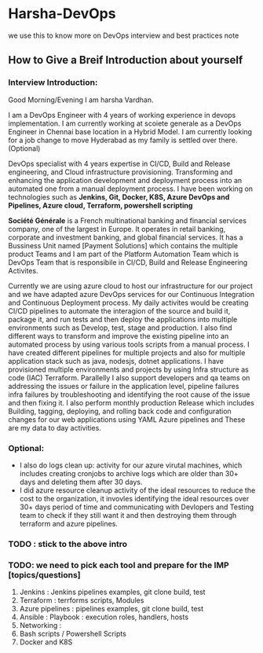 # Harsha-DevOps
we use this to know more on DevOps interview and best practices note 
## How to Give a Breif Introduction about yourself 
### Interview Introduction:

Good Morning/Evening I am harsha Vardhan. 

I am a DevOps Engineer with 4 years of working experience in devops implementation. I am currently working at scoiete generale as a DevOps Engineer in Chennai base location in a Hybrid Model. 
I am currently looking for a job change to move Hyderabad as my family is settled over there. (Optional)

DevOps specialist with 4 years expertise in CI/CD, Build and Release engineering, and Cloud infrastructure provisioning. Transforming and enhancing the application development and deployment process into an automated one from a manual deployment process. I have been working on technologies such as **Jenkins, Git, Docker, K8S, Azure DevOps and Pipelines, Azure cloud, Terraform, powershell scripting**

**Société Générale** is a French multinational banking and financial services company, one of the largest in Europe. It operates in retail banking, corporate and investment banking, and global financial services.
It has a Bussiness Unit named [Payment Solutions] which contains the multiple product Teams and I am part of the Platform Automation Team which is DevOps Team that is responsibile in CI/CD, Build and Release Engineering Activites.

Currently we are using azure cloud to host our infrastructure for our project and we have adapted azure DevOps services for our Continuous Integration and Continuous Deployment process. My daily activites would be creating CI/CD pipelines to automate the interagion of the source and build it, package it, and run tests and then deploy the applications into multiple environments such as Develop, test, stage and production. I also find different ways to transform and improve the existing pipeline into an automated process by using various tools scripts from a manual process. I have created different pipelines for multiple projects and also for multiple application stack such as java, nodesjs, dotnet applications. I have provisioned multiple environments and projects by using Infra structure as code (IAC) Terraform. 
Parallelly I also support developers and qa teams on addressing the issues or failure in the application level, pipeline failures infra failures by troubleshooting and identifying the root cause of the issue and then fixing it. I also perform monthly production Release which includes Building, tagging, deploying, and rolling back code and configuration changes for our web applications using YAML Azure pipelines and These are my data to day activities.  

### Optional:
* I also do logs clean up: activity for our azure virutal machines, which includes creating cronjobs to archive logs which are older than 30+ days and deleting them after 30 days.
* I did azure resource cleanup activity of the ideal resources to reduce the cost to the organization, it invovles identifying the ideal resources over 30+ days period of time and communicating with Devlopers and Testing team to check if they still want it and then destroying them through terraform and azure pipelines.

### TODO : stick to the above intro
### TODO:  we need to pick each tool and prepare for the IMP [topics/questions]
1. Jenkins : Jenkins pipelines examples, git clone build, test
2. Terraform : terrforms scripts, Modules 
3. Azure pipelines : pipelines examples, git clone build, test
4. Ansible : Playbook : execution roles, handlers, hosts 
5. Networking : 
6. Bash scripts / Powershell Scripts 
7. Docker and K8S

